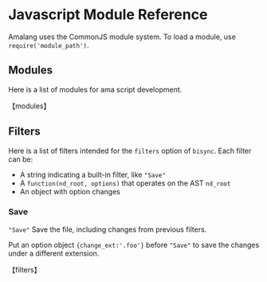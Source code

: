 # Javascript Module Reference

Amalang uses the CommonJS module system. To load a module, use `require('module_path')`.

## Modules

Here is a list of modules for ama script development.

【modules】
## Filters

Here is a list of filters intended for the `filters` option of `bisync`. Each filter can be:

- A string indicating a built-in filter, like `"Save"`
- A `function(nd_root, options)` that operates on the AST `nd_root`
- An object with option changes

### Save

`"Save"` Save the file, including changes from previous filters.

Put an option object `{change_ext:'.foo'}` before `"Save"` to save the changes under a different extension.

【filters】
